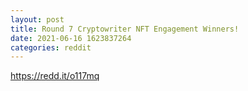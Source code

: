 ```yaml
--- 
layout: post 
title: Round 7 Cryptowriter NFT Engagement Winners! 
date: 2021-06-16 1623837264 
categories: reddit 
--- 
```

https://redd.it/o117mq